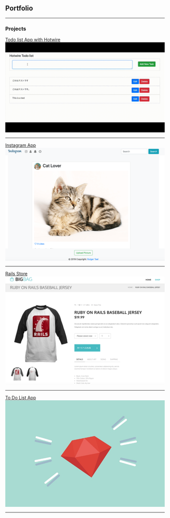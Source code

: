 ## Portfolio

---

### Projects 

[Todo list App with Hotwire](/hotwire_todo_app_page)
<img src="images/hotwire todo list.gif?raw=true"/>

---

[Instagram App](/insta_app_page)
<img src="images/insta-app-min.png?raw=true"/>

---
[Rails Store](https://bitbucket.org/rutgertaal/potepanec/src/master/)
<img src="images/rails-store-app-min.png?raw=true"/>

---
[To Do List App](https://github.com/rutger-t/to-do-list)
<img src="images/rails-app-min.jpg?raw=true"/>

---
